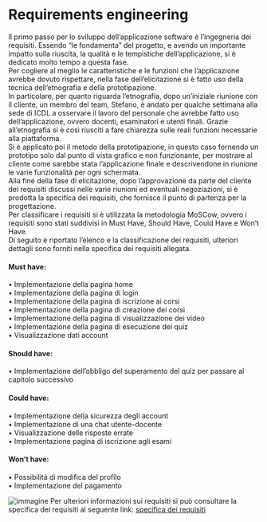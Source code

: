 # Requirements engineering 
Il primo passo per lo sviluppo dell’applicazione software è l’ingegneria dei requisiti. 
Essendo “le fondamenta” del progetto, e avendo un importante impatto sulla riuscita, la qualità e le tempistiche dell’applicazione, 
si è dedicato molto tempo a questa fase. <br>
Per cogliere al meglio le caratteristiche e le funzioni che l’applicazione avrebbe dovuto rispettare, nella fase dell’elicitazione si è fatto uso della tecnica 
dell’etnografia e della prototipazione. <br>
In particolare, per quanto riguarda l’etnografia, dopo un’iniziale riunione con il cliente, un membro del team, Stefano, 
è andato per qualche settimana alla sede di ICDL a osservare il lavoro del personale che avrebbe fatto uso dell’applicazione, ovvero docenti, esaminatori e utenti finali. Grazie all’etnografia si è così riusciti a fare chiarezza sulle reali funzioni necessarie alla piattaforma. <br>
Si è applicato poi il metodo della prototipazione, in questo caso fornendo un prototipo solo dal punto di vista grafico e non funzionante, per mostrare al cliente come sarebbe stata l’applicazione finale e descrivendone in riunione le varie funzionalità per ogni schermata. <br>
Alla fine della fase di elicitazione, dopo l’approvazione da parte del cliente dei requisiti discussi nelle varie riunioni ed eventuali negoziazioni, si è prodotta la specifica dei requisiti, che fornisce il punto di partenza per la progettazione. <br> 
Per classificare i requisiti si è utilizzata la metodologia MoSCow, ovvero i requisiti sono stati suddivisi in Must Have, Should Have, Could Have e Won’t Have. <br> 
Di seguito è riportato l’elenco e la classificazione dei requisiti, ulteriori dettagli sono forniti nella specifica dei requisiti allegata. <br>
#### Must have: 
•	Implementazione della pagina home <br>
• Implementazione della pagina di login <br>
•	Implementazione della pagina di iscrizione ai corsi <br>
•	Implementazione della pagina di creazione dei corsi <br>
•	Implementazione della pagina di visualizzazione dei video <br>
•	Implementazione della pagina di esecuzione dei quiz <br>
• Visualizzazione dati account <br>
#### Should have:  <br>
•	Implementazione dell’obbligo del superamento del quiz per passare al capitolo successivo <br> 
#### Could have:  <br>
•	Implementazione della sicurezza degli account <br>
•	Implementazione di una chat utente-docente <br>
•	Visualizzazione delle risposte errate <br>
• Implementazione pagina di iscrizione agli esami <br>
#### Won’t have:  <br>
•	Possibilità di modifica del profilo  <br>
•	Implementazione del pagamento  <br>

![immagine](https://github.com/LLongaretti/ProgettoVideoCorsi/blob/Documentazione/piramide%20requisiti.jpg)
Per ulteriori informazioni sui requisiti si può consultare la specifica dei requisiti al seguente link: 
[specifica dei requisiti](https://github.com/LLongaretti/ProgettoVideoCorsi/blob/main/Documentazione/Specifica%20dei%20requisiti.md)
